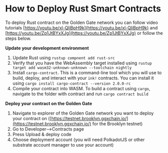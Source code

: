 # How to Deploy Rust Smart Contracts

To deploy Rust contract on the Golden Gate network you can follow video tutorials [https://youtu.be/xl-QliBpH9k](https://youtu.be/xl-QliBpH9k) and [https://youtu.be/Zp1JtBYxXJg](https://youtu.be/Zp1JtBYxXJg) or follow the steps below.

**Update your development environment**

1. Update Rust using `rustup compnent add rust-src`
2. Verify that you have the WebAssembly target installed using `rustup target add wasm32-unknown-unknown --toolchain nightly`
3. Install `cargo-contract`. This is a command-line tool which you will use to build, deploy, and interact with your `ink!` contracts. You can install it using `cargo install cargo-contract --version 2.0.0-rc`
4. Compile your contract into WASM. To build a contract using `cargo`, navigate to the folder with contract and run `cargo contract build`

**Deploy your contract on the Golden Gate**

1. Navigate to explorer of the Golden Gate network you want to deploy your contract on ([https://testnet.brooklyn.ggxchain.io/](https://testnet.brooklyn.ggxchain.io/) for the Brooklyn testnet)
2. Go to Developer-->Contracts page
3. Press Upload & deploy code
4. Choose deployment account (you will need PolkadotJS or other substrate account manager to use your account)
